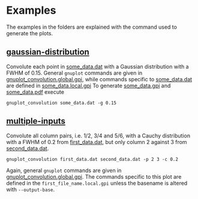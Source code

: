# Examples
The examples in the folders are explained with the command used to generate the plots.

## [gaussian-distribution](examples/gaussian-distribution)
Convolute each point in [some_data.dat](examples/gaussian-distribution/some_data.dat) with a Gaussian distribution
with a FWHM of 0.15.
General `gnuplot` commands are given in [gnuplot_convolution.global.gpi](gnuplot_convolution.global.gpi),
while commands specific to [some_data.dat](examples/gaussian-distribution/some_data.dat) 
are  defined in [some_data.local.gpi](examples/gaussian-distribution/some_data.local.gpi)
To generate 
[some_data.gpi](examples/gaussian-distribution/some_data.gpi) and 
[some_data.pdf](examples/gaussian-distribution/some_data.pdf)
execute
```
gnuplot_convolution some_data.dat -g 0.15
```

## [multiple-inputs](examples/multiple-inputs)
Convolute all column pairs, i.e. 1/2, 3/4 and 5/6, with a Cauchy distribution with a FWHM of 0.2 from 
[first_data.dat](examples/multiple-inputs/first_data.dat),
but only column 2 against 3 from [second_data.dat](examples/multiple-inputs/second_data.dat).
```
gnuplot_convolution first_data.dat second_data.dat -p 2 3 -c 0.2 
```
Again, general `gnuplot` commands are given in 
[gnuplot_convolution.global.gpi](gnuplot_convolution.global.gpi).
The commands specific to this plot are defined in the `first_file_name.local.gpi` 
unless the basename is altered with `--output-base`.
